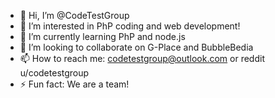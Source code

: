 - 👋 Hi, I’m @CodeTestGroup
- 👀 I’m interested in PhP coding and web development!
- 🌱 I’m currently learning PhP and node.js
- 💞️ I’m looking to collaborate on G-Place and BubbleBedia
- 📫 How to reach me: codetestgroup@outlook.com or reddit u/codetestgroup
- ⚡ Fun fact: We are a team!

<!---
CodeTestGroup/CodeTestGroup is a ✨ special ✨ repository because its `README.md` (this file) appears on your GitHub profile.
You can click the Preview link to take a look at your changes.
--->
